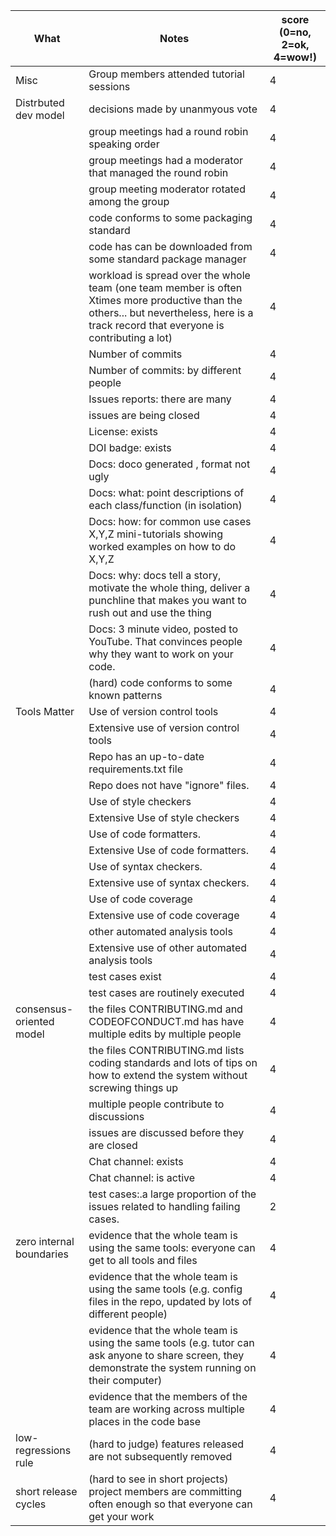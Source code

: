 | What                     | Notes                                                                                                                                                                                    | score (0=no, 2=ok, 4=wow!) |
| ------------------------ | ---------------------------------------------------------------------------------------------------------------------------------------------------------------------------------------- | -------------------------- |
| Misc                     | Group members attended tutorial sessions                                                                                                                                                 | 4                          |
| Distrbuted dev model     | decisions made by unanmyous vote                                                                                                                                                         | 4                          |
|                          | group meetings had a round robin speaking order                                                                                                                                          | 4                          |
|                          | group meetings had a moderator that managed the round robin                                                                                                                              | 4                          |
|                          | group meeting moderator rotated among the group                                                                                                                                          | 4                          |
|                          | code conforms to some packaging standard                                                                                                                                                 | 4                          |
|                          | code has can be downloaded from some standard package manager                                                                                                                            | 4                          |
|                          | workload is spread over the whole team (one team member is often Xtimes more productive than the others... but nevertheless, here is a track record that everyone is contributing a lot) | 4                          |
|                          | Number of commits                                                                                                                                                                        | 4                          |
|                          | Number of commits: by different people                                                                                                                                                   | 4                          |
|                          | Issues reports: there are many                                                                                                                                                           | 4                          |
|                          | issues are being closed                                                                                                                                                                  | 4                          |
|                          | License: exists                                                                                                                                                                          | 4                          |
|                          | DOI badge: exists                                                                                                                                                                        | 4                          |
|                          | Docs: doco generated , format not ugly                                                                                                                                                   | 4                          |
|                          | Docs: what: point descriptions of each class/function (in isolation)                                                                                                                     | 4                          |
|                          | Docs: how: for common use cases X,Y,Z mini-tutorials showing worked examples on how to do X,Y,Z                                                                                          | 4                          |
|                          | Docs: why: docs tell a story, motivate the whole thing, deliver a punchline that makes you want to rush out and use the thing                                                            | 4                          |
|                          | Docs: 3 minute video, posted to YouTube. That convinces people why they want to work on your code.                                                                                       | 4                          |
|                          | (hard) code conforms to some known patterns                                                                                                                                              | 4                          |
| Tools Matter             | Use of version control tools                                                                                                                                                             | 4                          |
|                          | Extensive use of version control tools                                                                                                                                                   | 4                          |
|                          | Repo has an up-to-date requirements.txt file                                                                                                                                             | 4                          |
|                          | Repo does not have "ignore" files.                                                                                                                                                       | 4                          |
|                          | Use of style checkers                                                                                                                                                                    | 4                          |
|                          | Extensive Use of style checkers                                                                                                                                                          | 4                          |
|                          | Use of code formatters.                                                                                                                                                                  | 4                          |
|                          | Extensive Use of code formatters.                                                                                                                                                        | 4                          |
|                          | Use of syntax checkers.                                                                                                                                                                  | 4                          |
|                          | Extensive use of syntax checkers.                                                                                                                                                        | 4                          |
|                          | Use of code coverage                                                                                                                                                                     | 4                          |
|                          | Extensive use of code coverage                                                                                                                                                           | 4                          |
|                          | other automated analysis tools                                                                                                                                                           | 4                          |
|                          | Extensive use of other automated analysis tools                                                                                                                                          | 4                          |
|                          | test cases exist                                                                                                                                                                         | 4                          |
|                          | test cases are routinely executed                                                                                                                                                        | 4                          |
| consensus-oriented model | the files CONTRIBUTING.md and CODEOFCONDUCT.md has have multiple edits by multiple people                                                                                                | 4                          |
|                          | the files CONTRIBUTING.md lists coding standards and lots of tips on how to extend the system without screwing things up                                                                 | 4                          |
|                          | multiple people contribute to discussions                                                                                                                                                | 4                          |
|                          | issues are discussed before they are closed                                                                                                                                              | 4                          |
|                          | Chat channel: exists                                                                                                                                                                     | 4                          |
|                          | Chat channel: is active                                                                                                                                                                  | 4                          |
|                          | test cases:.a large proportion of the issues related to handling failing cases.                                                                                                          | 2                          |
| zero internal boundaries | evidence that the whole team is using the same tools: everyone can get to all tools and files                                                                                            | 4                          |
|                          | evidence that the whole team is using the same tools (e.g. config files in the repo, updated by lots of different people)                                                                | 4                          |
|                          | evidence that the whole team is using the same tools (e.g. tutor can ask anyone to share screen, they demonstrate the system running on their computer)                                  | 4                          |
|                          | evidence that the members of the team are working across multiple places in the code base                                                                                                | 4                          |
| low-regressions rule     | (hard to judge) features released are not subsequently removed                                                                                                                           | 4                          |
| short release cycles     | (hard to see in short projects) project members are committing often enough so that everyone can get your work                                                                           | 4                          |
